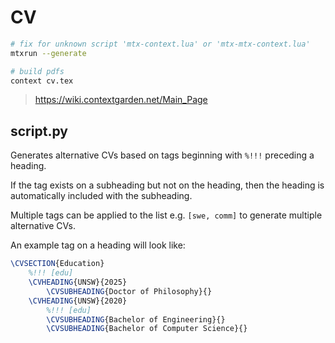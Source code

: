 # CV

```bash
# fix for unknown script 'mtx-context.lua' or 'mtx-mtx-context.lua'
mtxrun --generate

# build pdfs
context cv.tex
```

> https://wiki.contextgarden.net/Main_Page

## script.py

Generates alternative CVs based on tags beginning with `%!!!` preceding a heading.

If the tag exists on a subheading but not on the heading, then the heading is automatically included with the subheading.

Multiple tags can be applied to the list e.g. `[swe, comm]` to generate multiple alternative CVs.

An example tag on a heading will look like:
```tex
\CVSECTION{Education}
    %!!! [edu]
    \CVHEADING{UNSW}{2025}
        \CVSUBHEADING{Doctor of Philosophy}{}
    \CVHEADING{UNSW}{2020}
        %!!! [edu]
        \CVSUBHEADING{Bachelor of Engineering}{}
        \CVSUBHEADING{Bachelor of Computer Science}{}
```